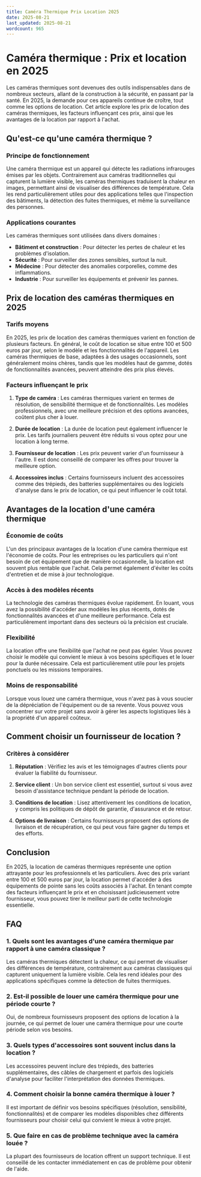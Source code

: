 ```yaml
---
title: Caméra Thermique Prix Location 2025
date: 2025-08-21
last_updated: 2025-08-21
wordcount: 965
---
```


# Caméra thermique : Prix et location en 2025

Les caméras thermiques sont devenues des outils indispensables dans de nombreux secteurs, allant de la construction à la sécurité, en passant par la santé. En 2025, la demande pour ces appareils continue de croître, tout comme les options de location. Cet article explore les prix de location des caméras thermiques, les facteurs influençant ces prix, ainsi que les avantages de la location par rapport à l'achat.

## Qu'est-ce qu'une caméra thermique ?

### Principe de fonctionnement

Une caméra thermique est un appareil qui détecte les radiations infrarouges émises par les objets. Contrairement aux caméras traditionnelles qui capturent la lumière visible, les caméras thermiques traduisent la chaleur en images, permettant ainsi de visualiser des différences de température. Cela les rend particulièrement utiles pour des applications telles que l'inspection des bâtiments, la détection des fuites thermiques, et même la surveillance des personnes.

### Applications courantes

Les caméras thermiques sont utilisées dans divers domaines :

- **Bâtiment et construction** : Pour détecter les pertes de chaleur et les problèmes d'isolation.
- **Sécurité** : Pour surveiller des zones sensibles, surtout la nuit.
- **Médecine** : Pour détecter des anomalies corporelles, comme des inflammations.
- **Industrie** : Pour surveiller les équipements et prévenir les pannes.

## Prix de location des caméras thermiques en 2025

### Tarifs moyens

En 2025, les prix de location des caméras thermiques varient en fonction de plusieurs facteurs. En général, le coût de location se situe entre 100 et 500 euros par jour, selon le modèle et les fonctionnalités de l'appareil. Les caméras thermiques de base, adaptées à des usages occasionnels, sont généralement moins chères, tandis que les modèles haut de gamme, dotés de fonctionnalités avancées, peuvent atteindre des prix plus élevés.

### Facteurs influençant le prix

1. **Type de caméra** : Les caméras thermiques varient en termes de résolution, de sensibilité thermique et de fonctionnalités. Les modèles professionnels, avec une meilleure précision et des options avancées, coûtent plus cher à louer.
   
2. **Durée de location** : La durée de location peut également influencer le prix. Les tarifs journaliers peuvent être réduits si vous optez pour une location à long terme.

3. **Fournisseur de location** : Les prix peuvent varier d'un fournisseur à l'autre. Il est donc conseillé de comparer les offres pour trouver la meilleure option.

4. **Accessoires inclus** : Certains fournisseurs incluent des accessoires comme des trépieds, des batteries supplémentaires ou des logiciels d'analyse dans le prix de location, ce qui peut influencer le coût total.

## Avantages de la location d'une caméra thermique

### Économie de coûts

L'un des principaux avantages de la location d'une caméra thermique est l'économie de coûts. Pour les entreprises ou les particuliers qui n'ont besoin de cet équipement que de manière occasionnelle, la location est souvent plus rentable que l'achat. Cela permet également d'éviter les coûts d'entretien et de mise à jour technologique.

### Accès à des modèles récents

La technologie des caméras thermiques évolue rapidement. En louant, vous avez la possibilité d'accéder aux modèles les plus récents, dotés de fonctionnalités avancées et d'une meilleure performance. Cela est particulièrement important dans des secteurs où la précision est cruciale.

### Flexibilité

La location offre une flexibilité que l'achat ne peut pas égaler. Vous pouvez choisir le modèle qui convient le mieux à vos besoins spécifiques et le louer pour la durée nécessaire. Cela est particulièrement utile pour les projets ponctuels ou les missions temporaires.

### Moins de responsabilité

Lorsque vous louez une caméra thermique, vous n'avez pas à vous soucier de la dépréciation de l'équipement ou de sa revente. Vous pouvez vous concentrer sur votre projet sans avoir à gérer les aspects logistiques liés à la propriété d'un appareil coûteux.

## Comment choisir un fournisseur de location ?

### Critères à considérer

1. **Réputation** : Vérifiez les avis et les témoignages d'autres clients pour évaluer la fiabilité du fournisseur.

2. **Service client** : Un bon service client est essentiel, surtout si vous avez besoin d'assistance technique pendant la période de location.

3. **Conditions de location** : Lisez attentivement les conditions de location, y compris les politiques de dépôt de garantie, d'assurance et de retour.

4. **Options de livraison** : Certains fournisseurs proposent des options de livraison et de récupération, ce qui peut vous faire gagner du temps et des efforts.

## Conclusion

En 2025, la location de caméras thermiques représente une option attrayante pour les professionnels et les particuliers. Avec des prix variant entre 100 et 500 euros par jour, la location permet d'accéder à des équipements de pointe sans les coûts associés à l'achat. En tenant compte des facteurs influençant le prix et en choisissant judicieusement votre fournisseur, vous pouvez tirer le meilleur parti de cette technologie essentielle.

## FAQ

### 1. Quels sont les avantages d'une caméra thermique par rapport à une caméra classique ?

Les caméras thermiques détectent la chaleur, ce qui permet de visualiser des différences de température, contrairement aux caméras classiques qui capturent uniquement la lumière visible. Cela les rend idéales pour des applications spécifiques comme la détection de fuites thermiques.

### 2. Est-il possible de louer une caméra thermique pour une période courte ?

Oui, de nombreux fournisseurs proposent des options de location à la journée, ce qui permet de louer une caméra thermique pour une courte période selon vos besoins.

### 3. Quels types d'accessoires sont souvent inclus dans la location ?

Les accessoires peuvent inclure des trépieds, des batteries supplémentaires, des câbles de chargement et parfois des logiciels d'analyse pour faciliter l'interprétation des données thermiques.

### 4. Comment choisir la bonne caméra thermique à louer ?

Il est important de définir vos besoins spécifiques (résolution, sensibilité, fonctionnalités) et de comparer les modèles disponibles chez différents fournisseurs pour choisir celui qui convient le mieux à votre projet.

### 5. Que faire en cas de problème technique avec la caméra louée ?

La plupart des fournisseurs de location offrent un support technique. Il est conseillé de les contacter immédiatement en cas de problème pour obtenir de l'aide.